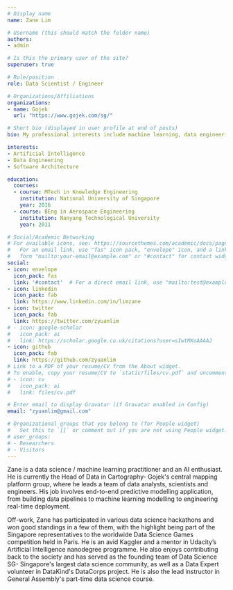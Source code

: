 ```yaml
---
# Display name
name: Zane Lim

# Username (this should match the folder name)
authors:
- admin

# Is this the primary user of the site?
superuser: true

# Role/position
role: Data Scientist / Engineer

# Organizations/Affiliations
organizations:
- name: Gojek
  url: "https://www.gojek.com/sg/"

# Short bio (displayed in user profile at end of posts)
bio: My professional interests include machine learning, data engineering, data strategy, software architecture, CI/CD.

interests:
- Artificial Intelligence
- Data Engineering
- Software Architecture

education:
  courses:
  - course: MTech in Knowledge Engineering
    institution: National University of Singapore
    year: 2016
  - course: BEng in Aerospace Engineering
    institution: Nanyang Technological University
    year: 2011

# Social/Academic Networking
# For available icons, see: https://sourcethemes.com/academic/docs/page-builder/#icons
#   For an email link, use "fas" icon pack, "envelope" icon, and a link in the
#   form "mailto:your-email@example.com" or "#contact" for contact widget.
social:
- icon: envelope
  icon_pack: fas
  link: '#contact'  # For a direct email link, use "mailto:test@example.org".
- icon: linkedin
  icon_pack: fab
  link: https://www.linkedin.com/in/limzane
- icon: twitter
  icon_pack: fab
  link: https://twitter.com/zyuanlim
# - icon: google-scholar
#   icon_pack: ai
#   link: https://scholar.google.co.uk/citations?user=sIwtMXoAAAAJ
- icon: github
  icon_pack: fab
  link: https://github.com/zyuanlim
# Link to a PDF of your resume/CV from the About widget.
# To enable, copy your resume/CV to `static/files/cv.pdf` and uncomment the lines below.
# - icon: cv
#   icon_pack: ai
#   link: files/cv.pdf

# Enter email to display Gravatar (if Gravatar enabled in Config)
email: "zyuanlim@gmail.com"

# Organizational groups that you belong to (for People widget)
#   Set this to `[]` or comment out if you are not using People widget.
# user_groups:
# - Researchers
# - Visitors
---
```


Zane is a data science / machine learning practitioner and an AI enthusiast. He is currently the Head of Data in Cartography- Gojek's central mapping platform group, where he leads a team of data analysts, scientists and engineers. His job involves end-to-end predictive modelling application, from building data pipelines to machine learning modelling to engineering real-time deployment.

Off-work, Zane has participated in various data science hackathons and won good standings in a few of them, with the highlight being part of the Singapore representatives to the worldwide Data Science Games competition held in Paris. He is an avid Kaggler and a mentor in Udacity’s Artificial Intelligence nanodegree programme. He also enjoys contributing back to the society and has served as the founding team of Data Science SG- Singapore's largest data science community, as well as a Data Expert volunteer in DataKind's DataCorps project. He is also the lead instructor in General Assembly's part-time data science course.
